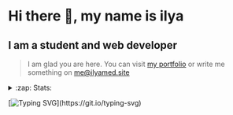 # Hi there 👋, my name is ilya
## I am a student and web developer
<!-- ![I am a student and web developer](https://i.pinimg.com/originals/b9/ba/44/b9ba446cca2bb06ff1a8d49fd46581ed.jpg) -->

>I am glad you are here. You can visit [my portfolio](https://ilyamed.site/) or write me something on me@ilyamed.site 

<!-- - 🔭 I’m currently working on some pet projects
- 🤔 I’m looking for help with design...
- 🥅 2022 Goals: Find a job
- 💬 Ask me about my favourite movies 
 -->
 
<details>
  <summary>:zap: Stats:</summary>
<p><!-- https://github.com/anmol098/waka-readme-stats -->
  
![Profile Views](https://komarev.com/ghpvc/?username=Terro216&color=blueviolet)

<!--START_SECTION:waka-->
![Code Time](http://img.shields.io/badge/Code%20Time-580%20hrs%2015%20mins-blue)

![Lines of code](https://img.shields.io/badge/From%20Hello%20World%20I%27ve%20Written-179%20Thousand%20lines%20of%20code-blue)

**🐱 My GitHub Data** 

> 🏆 628 Contributions in the Year 2022
 > 
> 📦 128.5 kB Used in GitHub's Storage 
 > 
> 💼 Opted to Hire
 > 
> 📜 14 Public Repositories 
 > 
> 🔑 3 Private Repositories  
 > 
**I'm a Night 🦉** 

```text
🌞 Morning    34 commits     █░░░░░░░░░░░░░░░░░░░░░░░░   5.89% 
🌆 Daytime    105 commits    ████░░░░░░░░░░░░░░░░░░░░░   18.2% 
🌃 Evening    236 commits    ██████████░░░░░░░░░░░░░░░   40.9% 
🌙 Night      202 commits    ████████░░░░░░░░░░░░░░░░░   35.01%

```


📊 **This Week I Spent My Time On** 

```text
⌚︎ Time Zone: Europe/Moscow

💬 Programming Languages: 
JavaScript               4 hrs 48 mins       ████████████░░░░░░░░░░░░░   49.34% 
C++                      3 hrs 55 mins       ██████████░░░░░░░░░░░░░░░   40.23% 
SCSS                     54 mins             ██░░░░░░░░░░░░░░░░░░░░░░░   9.35% 
INI                      2 mins              ░░░░░░░░░░░░░░░░░░░░░░░░░   0.36% 
JSON                     1 min               ░░░░░░░░░░░░░░░░░░░░░░░░░   0.33%

🔥 Editors: 
VS Code                  9 hrs 12 mins       ███████████████████████░░   94.58% 
CLion                    31 mins             █░░░░░░░░░░░░░░░░░░░░░░░░   5.42%

```


 Last Updated on 29/10/2022 18:51:20 UTC
<!--END_SECTION:waka-->
  
![GitHub stats](https://github-readme-stats.vercel.app/api?username=Terro216&show_icons=true&theme=darcula)  
</p>
</details>

[![Typing SVG](https://readme-typing-svg.herokuapp.com?color=%23204829&duration=7000&lines=Wake+up%2C+Neo...)](https://git.io/typing-svg)
